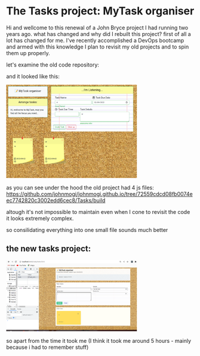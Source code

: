 # The Tasks project:  MyTask organiser

Hi and wellcome to this renewal of a John Bryce project I had running two years ago.
what has changed and why did I rebuilt this project?
first of all a lot has changed for me. I've recently accomplished a DevOps bootcamp and 
armed with this knowledge I plan to revisit my old projects and to spin them up properly.

let's examine the old code repository:

and it looked like this:

<img src="images/old.png" width="350" alt="old tasks project">

as you can see under the hood the old project had 4 js files:
https://github.com/johnmogi/johnmogi.github.io/tree/72559cdcd08fb0074eec7742820c3002edd6cec8/Tasks/build

altough it's not impossible to maintain even when I cone to revisit the code it looks extremely complex.

so consilidating everything into one small file sounds much better

## the new tasks project:
<img src="images/new.png" width="350" alt="new tasks project">

so apart from the time it took me (I think it took me around 5 hours - mainly because i had to remember stuff)
